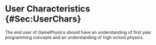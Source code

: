 # User Characteristics {#Sec:UserChars}

The end user of GamePhysics should have an understanding of first year programming concepts and an understanding of high school physics.

